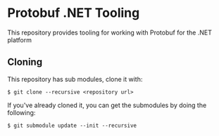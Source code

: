 # Protobuf .NET Tooling

This repository provides tooling for working with Protobuf for the .NET platform

## Cloning

This repository has sub modules, clone it with:

```text
$ git clone --recursive <repository url>
```

If you've already cloned it, you can get the submodules by doing the following:

```text
$ git submodule update --init --recursive
```
